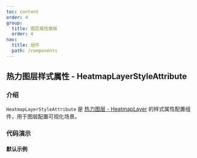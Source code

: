 ```yaml
---
toc: content
order: 4
group:
  title: 图层属性面板
  order: 4
nav:
  title: 组件
  path: /components
---
```


## 热力图层样式属性 - HeatmapLayerStyleAttribute

### 介绍

`HeatmapLayerStyleAttribute` 是 [热力图层 - HeatmapLayer](https://larkmap.antv.vision/components/layers/base-layers/heatmap-layer) 的样式属性配置组件，用于图层配置可视化场景。

### 代码演示

#### 默认示例

<code src="./demos/default.tsx" compact></code>

<API></API>
